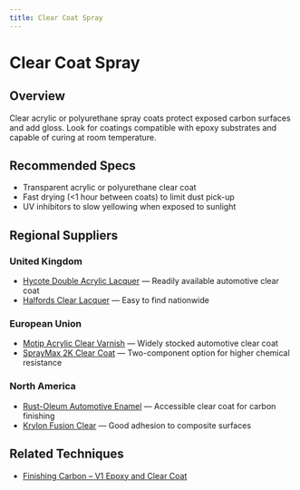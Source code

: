 ```yaml
---
title: Clear Coat Spray
---
```

# Clear Coat Spray

## Overview
Clear acrylic or polyurethane spray coats protect exposed carbon surfaces and add gloss. Look for coatings compatible with epoxy
substrates and capable of curing at room temperature.

## Recommended Specs
- Transparent acrylic or polyurethane clear coat
- Fast drying (<1 hour between coats) to limit dust pick-up
- UV inhibitors to slow yellowing when exposed to sunlight

## Regional Suppliers
### United Kingdom
- [Hycote Double Acrylic Lacquer](https://www.hycote.co.uk/) — Readily available automotive clear coat
- [Halfords Clear Lacquer](https://www.halfords.com/) — Easy to find nationwide

### European Union
- [Motip Acrylic Clear Varnish](https://www.motip.com/) — Widely stocked automotive clear coat
- [SprayMax 2K Clear Coat](https://www.spraymax.com/) — Two-component option for higher chemical resistance

### North America
- [Rust-Oleum Automotive Enamel](https://www.rustoleum.com/) — Accessible clear coat for carbon finishing
- [Krylon Fusion Clear](https://www.krylon.com/) — Good adhesion to composite surfaces

## Related Techniques
- [Finishing Carbon – V1 Epoxy and Clear Coat](../techniques/finishing-carbon/v1/epoxy-and-clear-coat.md)
